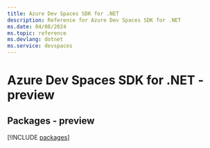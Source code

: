 ```yaml
---
title: Azure Dev Spaces SDK for .NET
description: Reference for Azure Dev Spaces SDK for .NET
ms.date: 04/08/2024
ms.topic: reference
ms.devlang: dotnet
ms.service: devspaces
---
```

# Azure Dev Spaces SDK for .NET - preview
## Packages - preview
[!INCLUDE [packages](dev-spaces-index.md)]